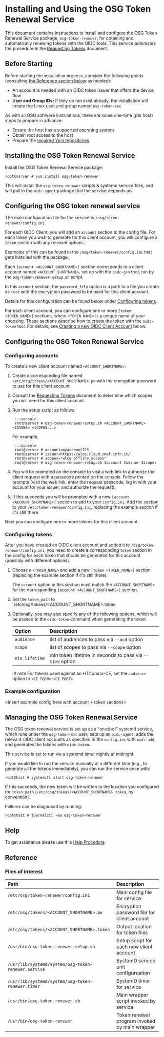 Installing and Using the OSG Token Renewal Service
==================================================

This document contains instructions to install and configure the
OSG Token Renewal Service package, `osg-token-renewer`,
for obtaining and automatically renewing tokens with the OIDC tools.
This service automates the procedure in the
[Requesting Tokens](https://opensciencegrid.org/technology/software/requesting-tokens/)
document.


Before Starting
---------------

Before starting the installation process, consider the following points
(consulting [the Reference section below](#reference) as needed):

- An account is needed with an OIDC token issuer that offers the device flow
- **User and Group IDs:** If they do not exist already, the installation will
  create the Linux user and group named `osg-token-svc`

As with all OSG software installations, there are some one-time (per host)
steps to prepare in advance:

- Ensure the host has
  [a supported operating system](../release/supported_platforms.md)
- Obtain root access to the host
- Prepare the [required Yum repositories](../common/yum.md)


Installing the OSG Token Renewal Service
----------------------------------------

Install the OSG Token Renewal Service package:

```console
root@server # yum install osg-token-renewer
```

This will install the `osg-token-renewer` scripts & systemd service files,
and will pull in the `oidc-agent` package that the service depends on.


Configuring the OSG token renewal service
-----------------------------------------

The main configuration file for the service is `/osg/token-renewer/config.ini`.

For each OIDC Client, you will add an `account` section to the config file.
For each token you wish to generate for this client account,
you will configure a `token` section with any relevant options.

Examples of this can be found in the `/osg/token-renewer/config.ini` that gets
installed with the package.

Each `[account <ACCOUNT_SHORTNAME>]` section corresponds to a client account
named `<ACCOUNT_SHORTNAME>`, set up with the `oidc-gen` tool, run by the
`osg-token-renewer-setup.sh` script.

In this `account` section, the `password_file` option is a path to a file
you create as `root` with the encryption password to be used for this client
account.

Details for this configuration can be found below under
[Configuring tokens](#configuring-tokens).

For each client account, you can configure one or more `[token <TOKEN_NAME>]`
sections, where `<TOKEN_NAME>` is a unique name of your choosing.
These sections describe how to create the token with the `oidc-token` tool.
For details, see
[Creating a new OIDC Client Account](#creating-a-new-oidc-client-account)
below.


Configuring the OSG Token Renewal Service
-----------------------------------------


### Configuring accounts

To create a new client account named `<ACCOUNT_SHORTNAME>`:

1. Create a corresponding file named `/etc/osg/tokens/<ACCOUNT_SHORTNAME>.pw`
   with the encryption password to use for this client account.
1. Consult the
   [Requesting Tokens](https://opensciencegrid.org/technology/software/requesting-tokens/)
   document to determine which scopes you will need for this client account.
1. Run the setup script as follows:

        :::console
        root@server # osg-token-renewer-setup.sh <ACCOUNT_SHORTNAME> <ISSUER> <SCOPES...>

    For example,

        :::console
        root@server # account=myaccount123
        root@server # issuer=https://wlcg.cloud.cnaf.infn.it/
        root@server # scopes="wlcg offline_access"
        root@server # osg-token-renewer-setup.sh $account $issuer $scopes

1. You will be prompted on the console to visit a web link to authorize
   the client request with a passcode printed on the console.
   Follow the prompts (visit the web link, enter the request passcode,
   log in with your account for your issuer, and authorize the request).
1. If this succeeds you will be prompted with a new
   `[account <ACCOUNT_SHORTNAME>]` section to add to your `config.ini`.
   Add the section to your `/etc/token-renewer/config.ini`, replacing the example section if it's still there.

Next you can configure one or more tokens for this client account.


### Configuring tokens

After you have created an OIDC client account and added it to
`/osg/token-renewer/config.ini`, you need to create a corresponding `token`
section in the config for each token that should be generated for this account
(possibly with different options).

1.  Choose a `<TOKEN_NAME>` and add a new `[token <TOKEN_NAME>]` section
    (replacing the example section if it's still there).

    The `account` option in this section must match the `<ACCOUNT_SHORTNAME>`
    for the corresponding `[account <ACCOUNT_SHORTNAME>]` section.

1.  Set the `token_path` to `/etc/osg/tokens/<ACCOUNT_SHORTNAME>.token

1.  Optionally, you may also specify any of the following options, which will
    be passed to the `oidc-token` command when generating the token:

    | Option         | Description                                               |
    |:---------------|:----------------------------------------------------------|
    | `audience`     | list of audiences to pass via `--aud` option              |
    | `scope`        | list of scopes to pass via `--scope` option               |
    | `min_lifetime` | min token lifetime in seconds to pass via `--time` option |

    !!! note
        For tokens used against an HTCondor-CE, set the `audience` option to
        `<CE FQDN>:<CE PORT>`.
### Example configuration

<insert example config here with account + token sections>

Managing the OSG Token Renewal Service
--------------------------------------

The OSG token renewal service is set up as a "oneshot" systemd service,
which runs under the `osg-token-svc` user, sets up an `oidc-agent`,
adds the relevant OIDC client accounts as specified in the `config.ini`
with `oidc-add`, and generates the tokens with `oidc-token`.

This service is set to run via a systemd timer nightly at midnight.

If you would like to run the service manually at a different time (e.g., to generate
all the tokens immediately), you can run the service once with:

```console
root@host # systemctl start osg-token-renewer
```

If this succeeds, the new token will be written to the location you configured
for `token_path` (`/etc/osg/tokens/<ACCOUNT_SHORTNAME>.token`, by convention).

Failures can be diagnosed by running:

```console
root@host # journalctl -eu osg-token-renewer
```

Help
----

To get assistance please use this [Help Procedure](../common/help.md).


Reference
---------

### Files of interest

| Path                                                | Description                                   |
|:----------------------------------------------------|:----------------------------------------------|
| `/etc/osg/token-renewer/config.ini`                 | Main config file for service                  |
| `/etc/osg/tokens/<ACCOUNT_SHORTNAME>.pw`            | Encryption password file for client account   |
| `/etc/osg/tokens/<ACCOUNT_SHORTNAME>.token`         | Output location for token files               |
| `/usr/bin/osg-token-renewer-setup.sh`               | Setup script for each new client account      |
| `/usr/lib/systemd/system/osg-token-renewer.service` | SystemD service unit configuruation           |
| `/usr/lib/systemd/system/osg-token-renewer.timer`   | SystemD timer for service                     |
| `/usr/bin/osg-token-renewer.sh`                     | Main wrapper script invoked by service        |
| `/usr/bin/osg-token-renewer`                        | Token renewal program invoked by main wrapper |



